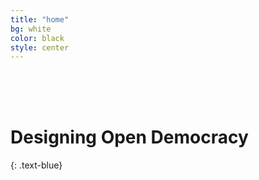 ```yaml
---
title: "home"
bg: white
color: black
style: center
---
```


<br><br><br>

# Designing Open Democracy
{: .text-blue}

<br><br><br>
